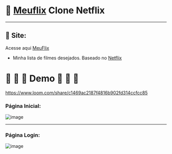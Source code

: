 #  🍿 [Meuflix](https://meuflix-wheat.vercel.app/)  Clone Netflix  

***



## 🎯 Site:
Acesse aqui [MeuFlix](https://meuflix-wheat.vercel.app/)   
- Minha lista de filmes desejados. Baseado no [Netflix](https://www.netflix.com/br/)

# 🍿  🍿  🍿 Demo  🍿  🍿  🍿


https://www.loom.com/share/c1469ac2187f4816b902fd314ccfcc85


### Página Inicial:  
![image](https://user-images.githubusercontent.com/94201226/165018161-923ea242-3bab-4a61-8230-f5328c6f9171.png)
  
  
***
### Página Login:  
![image](https://user-images.githubusercontent.com/94201226/165018387-dfae0600-4ee8-4c02-b9ab-f3bab3e1ec97.png)


